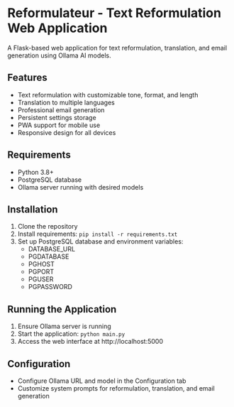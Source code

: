 # Reformulateur - Text Reformulation Web Application

A Flask-based web application for text reformulation, translation, and email generation using Ollama AI models.

## Features
- Text reformulation with customizable tone, format, and length
- Translation to multiple languages
- Professional email generation
- Persistent settings storage
- PWA support for mobile use
- Responsive design for all devices

## Requirements
- Python 3.8+
- PostgreSQL database
- Ollama server running with desired models

## Installation
1. Clone the repository
2. Install requirements: `pip install -r requirements.txt`
3. Set up PostgreSQL database and environment variables:
   - DATABASE_URL
   - PGDATABASE
   - PGHOST
   - PGPORT
   - PGUSER
   - PGPASSWORD

## Running the Application
1. Ensure Ollama server is running
2. Start the application: `python main.py`
3. Access the web interface at http://localhost:5000

## Configuration
- Configure Ollama URL and model in the Configuration tab
- Customize system prompts for reformulation, translation, and email generation
